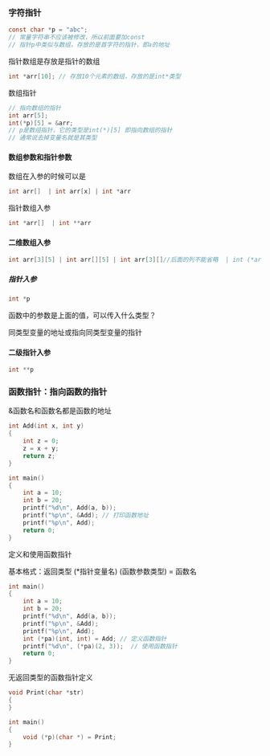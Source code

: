 ### 字符指针

```c
const char *p = "abc";
// 常量字符串不应该被修改，所以前面要加const
// 指针p中类似与数组，存放的是首字符的指针，即a的地址
```

指针数组是存放是指针的数组

```c
int *arr[10]; // 存放10个元素的数组，存放的是int*类型
```

数组指针

```c
// 指向数组的指针
int arr[5];
int(*p)[5] = &arr;
// p是数组指针，它的类型是int(*)[5] 即指向数组的指针
// 通常说去掉变量名就是其类型
```

   

#### 数组参数和指针参数

数组在入参的时候可以是

```c
int arr[]  | int arr[x] | int *arr
```

指针数组入参

```c
int *arr[]  | int **arr
```

#### 二维数组入参

```c
int arr[3][5] | int arr[][5] | int arr[3][]//后面的列不能省略  | int (*arr)[5]
```

##### 指针入参

```c
int *p
```

函数中的参数是上面的值，可以传入什么类型？

同类型变量的地址或指向同类型变量的指针

#### 二级指针入参

```c
int **p
```

### 函数指针：指向函数的指针

&函数名和函数名都是函数的地址

```c
int Add(int x, int y)
{
    int z = 0;
    z = x + y;
    return z;
}

int main()
{
    int a = 10;
    int b = 20;
    printf("%d\n", Add(a, b));
    printf("%p\n", &Add); // 打印函数地址
    printf("%p\n", Add);
    return 0;
}
```

定义和使用函数指针

基本格式：返回类型 (*指针变量名) (函数参数类型)  =   函数名

```c
int main()
{
    int a = 10;
    int b = 20;
    printf("%d\n", Add(a, b));
    printf("%p\n", &Add);
    printf("%p\n", Add);
    int (*pa)(int, int) = Add; // 定义函数指针
    printf("%d\n", (*pa)(2, 3));  // 使用函数指针
    return 0;
}
```

无返回类型的函数指针定义

```c
void Print(char *str)
{
}

int main()
{
    void (*p)(char *) = Print;
} 
```



